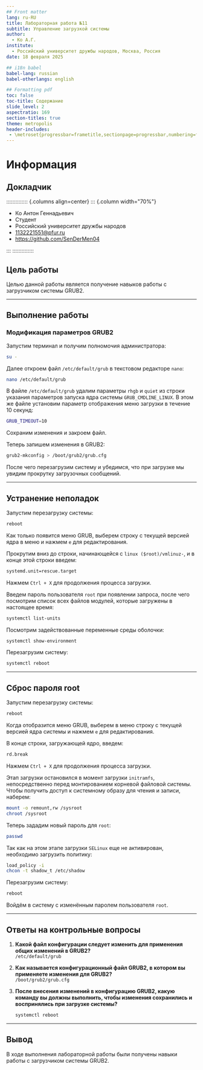 ```yaml
---
## Front matter
lang: ru-RU
title: Лабораторная работа №11
subtitle: Управление загрузкой системы
author:
  - Ко А.Г.
institute:
  - Российский университет дружбы народов, Москва, Россия
date: 18 февраля 2025

## i18n babel
babel-lang: russian
babel-otherlangs: english

## Formatting pdf
toc: false
toc-title: Содержание
slide_level: 2
aspectratio: 169
section-titles: true
theme: metropolis
header-includes:
 - \metroset{progressbar=frametitle,sectionpage=progressbar,numbering=fraction}
---
```


# Информация

## Докладчик

:::::::::::::: {.columns align=center}
::: {.column width="70%"}

  * Ко Антон Геннадьевич
  * Студент
  * Российский университет дружбы народов
  * [1132221551@pfur.ru](mailto:1132221551@pfur.ru)
  * <https://github.com/SenDerMen04>

:::
::::::::::::::

## Цель работы

Целью данной работы является получение навыков работы с загрузчиком системы GRUB2.

---

## Выполнение работы

### Модификация параметров GRUB2

Запустим терминал и получим полномочия администратора:

```bash
su -
```

Далее откроем файл `/etc/default/grub` в текстовом редакторе `nano`:

```bash
nano /etc/default/grub
```

В файле `/etc/default/grub` удалим параметры `rhgb` и `quiet` из строки указания параметров запуска ядра системы `GRUB_CMDLINE_LINUX`. В этом же файле установим параметр отображения меню загрузки в течение 10 секунд:

```bash
GRUB_TIMEOUT=10
```

Сохраним изменения и закроем файл.

Теперь запишем изменения в GRUB2:

```bash
grub2-mkconfig > /boot/grub2/grub.cfg
```

После чего перезагрузим систему и убедимся, что при загрузке мы увидим прокрутку загрузочных сообщений.

---

## Устранение неполадок

Запустим перезагрузку системы:

```bash
reboot
```

Как только появится меню GRUB, выберем строку с текущей версией ядра в меню и нажмем `e` для редактирования.

Прокрутим вниз до строки, начинающейся с `linux ($root)/vmlinuz-`, и в конце этой строки введем:

```bash
systemd.unit=rescue.target
```

Нажмем `Ctrl + X` для продолжения процесса загрузки.

Введем пароль пользователя `root` при появлении запроса, после чего посмотрим список всех файлов модулей, которые загружены в настоящее время:

```bash
systemctl list-units
```

Посмотрим задействованные переменные среды оболочки:

```bash
systemctl show-environment
```

Перезагрузим систему:

```bash
systemctl reboot
```

---

## Сброс пароля root

Запустим перезагрузку системы:

```bash
reboot
```

Когда отобразится меню GRUB, выберем в меню строку с текущей версией ядра системы и нажмем `e` для редактирования.

В конце строки, загружающей ядро, введем:

```bash
rd.break
```

Нажмем `Ctrl + X` для продолжения процесса загрузки.

Этап загрузки остановился в момент загрузки `initramfs`, непосредственно перед монтированием корневой файловой системы. Чтобы получить доступ к системному образу для чтения и записи, наберем:

```bash
mount -o remount,rw /sysroot
chroot /sysroot
```

Теперь зададим новый пароль для `root`:

```bash
passwd
```

Так как на этом этапе загрузки `SELinux` еще не активирован, необходимо загрузить политику:

```bash
load_policy -i
chcon -t shadow_t /etc/shadow
```

Перезагрузим систему:

```bash
reboot
```

Войдём в систему с изменённым паролем пользователя `root`.

---

## Ответы на контрольные вопросы

1. **Какой файл конфигурации следует изменить для применения общих изменений в GRUB2?**  
   `/etc/default/grub`

2. **Как называется конфигурационный файл GRUB2, в котором вы применяете изменения для GRUB2?**  
   `/boot/grub2/grub.cfg`

3. **После внесения изменений в конфигурацию GRUB2, какую команду вы должны выполнить, чтобы изменения сохранились и воспринялись при загрузке системы?**  
   ```bash
   systemctl reboot
   ```

---

## Вывод

В ходе выполнения лабораторной работы были получены навыки работы с загрузчиком системы GRUB2.
